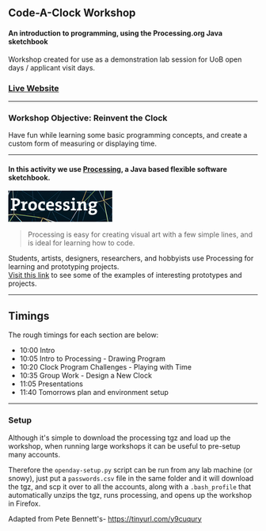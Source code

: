 ## Code-A-Clock Workshop
#### An introduction to programming, using the Processing.org Java sketchbook

Workshop created for use as a demonstration lab session for UoB open days / applicant visit days.

### [Live Website](https://uob-summerschool.github.io/code-a-clock/)

---

### Workshop Objective: Reinvent the Clock
Have fun while learning some basic programming concepts, and create a custom form of measuring or displaying time.

---

#### In this activity we use [Processing](https://processing.org), a Java based flexible software sketchbook.

![Processing Logo](img/processing_logo.png)

> Processing is easy for creating visual art with a few simple lines, and is ideal for learning how to code. 

Students, artists, designers, researchers, and hobbyists use Processing for learning and prototyping projects.  
[Visit this link](https://processing.org/exhibition/) to see some of the examples of interesting prototypes and projects.



---
## Timings

The rough timings for each section are below:
- 10:00 Intro
- 10:05 Intro to Processing - Drawing Program
- 10:20 Clock Program Challenges - Playing with Time
- 10:35 Group Work - Design a New Clock
- 11:05 Presentations
- 11:40 Tomorrows plan and environment setup


---
### Setup
Although it's simple to download the processing tgz and load up the workshop,
when running large workshops it can be useful to pre-setup many accounts.

Therefore the `openday-setup.py` script can be run from any lab machine (or snowy), 
just put a `passwords.csv` file in the same folder and it will download the tgz, and scp it over to all the accounts,
along with a `.bash_profile` that automatically unzips the tgz, runs processing, and opens up the workshop in Firefox.


Adapted from Pete Bennett's- https://tinyurl.com/y9cuqury
